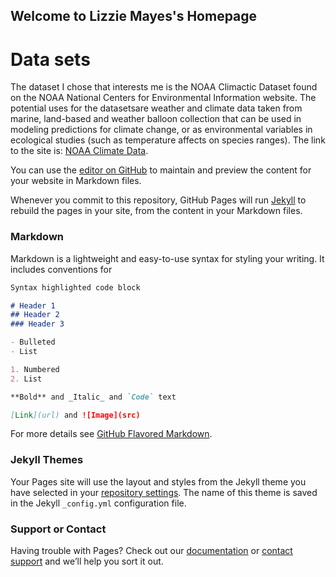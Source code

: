 ## Welcome to Lizzie Mayes's Homepage

# Data sets
The dataset I chose that interests me is the NOAA Climactic Dataset found on the NOAA National Centers for Environmental Information website. The potential uses for the datasetsare weather and climate data taken from marine, land-based and weather balloon collection that can be used in modeling predictions for climate change, or as environmental variables in ecological studies (such as temperature affects on species ranges).   The link to the site is: [NOAA Climate Data](https://www.ncdc.noaa.gov/data-access). 


You can use the [editor on GitHub](https://github.com/lizziemayes/lizziemayes.GitHub.io/edit/main/index.md) to maintain and preview the content for your website in Markdown files.

Whenever you commit to this repository, GitHub Pages will run [Jekyll](https://jekyllrb.com/) to rebuild the pages in your site, from the content in your Markdown files.

### Markdown

Markdown is a lightweight and easy-to-use syntax for styling your writing. It includes conventions for

```markdown
Syntax highlighted code block

# Header 1
## Header 2
### Header 3

- Bulleted
- List

1. Numbered
2. List

**Bold** and _Italic_ and `Code` text

[Link](url) and ![Image](src)
```

For more details see [GitHub Flavored Markdown](https://guides.github.com/features/mastering-markdown/).

### Jekyll Themes

Your Pages site will use the layout and styles from the Jekyll theme you have selected in your [repository settings](https://github.com/lizziemayes/lizziemayes.GitHub.io/settings/pages). The name of this theme is saved in the Jekyll `_config.yml` configuration file.

### Support or Contact

Having trouble with Pages? Check out our [documentation](https://docs.github.com/categories/github-pages-basics/) or [contact support](https://support.github.com/contact) and we’ll help you sort it out.
